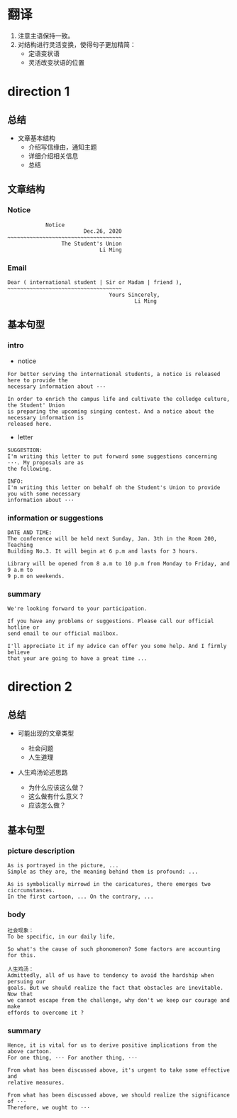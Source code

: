 # 翻译

1. 注意主语保持一致。
2. 对结构进行灵活变换，使得句子更加精简：
    + 定语变状语
    + 灵活改变状语的位置

# direction 1

## 总结

+ 文章基本结构
    + 介绍写信缘由，通知主题
    + 详细介绍相关信息
    + 总结

## 文章结构

### Notice

```
            Notice
                        Dec.26, 2020
~~~~~~~~~~~~~~~~~~~~~~~~~~~~~~~~~~~~
                 The Student's Union
                             Li Ming
```

### Email

```
Dear ( international student | Sir or Madam | friend ),
~~~~~~~~~~~~~~~~~~~~~~~~~~~~~~~~~~~~
                                Yours Sincerely,
                                        Li Ming

```

## 基本句型

### intro

+ notice

```
For better serving the international students, a notice is released here to provide the 
necessary information about ···

In order to enrich the campus life and cultivate the colledge culture, the Student' Union
is preparing the upcoming singing contest. And a notice about the necessary information is
released here.
```

+ letter

```
SUGGESTION:
I'm writing this letter to put forward some suggestions concerning ···. My proposals are as
the following.

INFO:
I'm writing this letter on behalf oh the Student's Union to provide you with some necessary 
information about ···
```

### information or suggestions

```
DATE AND TIME:
The conference will be held next Sunday, Jan. 3th in the Room 200, Teaching
Building No.3. It will begin at 6 p.m and lasts for 3 hours.

Library will be opened from 8 a.m to 10 p.m from Monday to Friday, and 9 a.m to
9 p.m on weekends.
```

### summary

```
We're looking forward to your participation.

If you have any problems or suggestions. Please call our official hotline or
send email to our official mailbox.

I'll appreciate it if my advice can offer you some help. And I firmly believe
that your are going to have a great time ...
```

# direction 2

## 总结

+ 可能出现的文章类型
    + 社会问题
    + 人生道理

+ 人生鸡汤论述思路
    + 为什么应该这么做？
    + 这么做有什么意义？
    + 应该怎么做？

## 基本句型

### picture description

```
As is portrayed in the picture, ...
Simple as they are, the meaning behind them is profound: ...

As is symbolically mirrowd in the caricatures, there emerges two cicrcumstances.
In the first cartoon, ... On the contrary, ...
```

### body

```
社会现象：
To be specific, in our daily life, 

So what's the cause of such phonomenon? Some factors are accounting for this.

人生鸡汤：
Admittedly, all of us have to tendency to avoid the hardship when persuing our
goals. But we should realize the fact that obstacles are inevitable. Now that
we cannot escape from the challenge, why don't we keep our courage and make
effords to overcome it ?
```

### summary

```
Hence, it is vital for us to derive positive implications from the above cartoon.
For one thing, ··· For another thing, ···

From what has been discussed above, it's urgent to take some effective and
relative measures.

From what has been discussed above, we should realize the significance of ···
Therefore, we ought to ···
```
